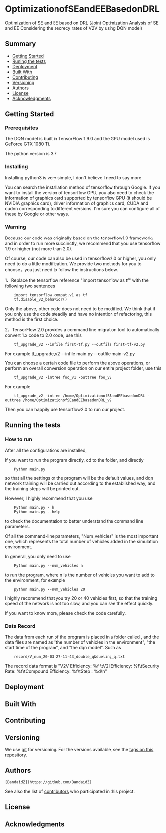 # OptimizationofSEandEEBasedonDRL
Optimization of SE and EE based on DRL
(Joint Optimization Analysis of SE and EE Considering the secrecy rates of V2V by using DQN model)
## Summary

  - [Getting Started](#getting-started)
  - [Runing the tests](#running-the-tests)
  - [Deployment](#deployment)
  - [Built With](#built-with)
  - [Contributing](#contributing)
  - [Versioning](#versioning)
  - [Authors](#authors)
  - [License](#license)
  - [Acknowledgments](#acknowledgments)

## Getting Started


### Prerequisites

The DQN model is built in TensorFlow 1.9.0 and the GPU model used is GeForce GTX 1080 Ti. 

The python version is 3.7

### Installing

Installing python3 is very simple, I don't believe I need to say more

You can search the installation method of tensorflow through Google. 
If you want to install the version of tensorflow GPU, you also need to check the information of graphics card supported by tensorflow GPU (it should be NVIDIA graphics card), driver information of graphics card, CUDA and cudnn corresponding to different versions. I'm sure you can configure all of these by Google or other ways.

### Warning

Because our code was originally based on the tensorflow1.9 framework，and in order to run more succinctly, we recommend that you use tensorflow 1.9 or higher (not more than 2.0).

Of course, our code can also be used in tensorflow2.0 or higher, you only need to do a little modification.
We provide two methods for you to choose，you just need to follow the instructions below.

1、Replace the tensorflow reference "import tensorflow as tf" with the following two sentences

		import tensorflow.compat.v1 as tf
		tf.disable_v2_behavior()

Only the above, other code does not need to be modified. We think that if you only use the code steadily and have no intention of refactoring, this method is the first choice.

2、TensorFlow 2.0 provides a command line migration tool to automatically convert 1.x code to 2.0 code, use this

		tf_upgrade_v2 --infile first-tf.py --outfile first-tf-v2.py

For example
		tf_upgrade_v2 --infile main.py --outfile main-v2.py

You can choose a certain code file to perform the above operations, or perform an overall conversion operation on our entire project folder, use this

		tf_upgrade_v2 -intree foo_v1 -outtree foo_v2
For example
		
		tf_upgrade_v2 -intree /home/OptimizationofSEandEEbasedonDRL -outtree /home/OptimizationofSEandEEbasedonDRL_v2

Then you can happily use tensorflow2.0 to run our project.

## Running the tests


### How to run

After all the configurations are installed,

If you want to run the program directly, cd to the <OptimizationofSEandEEbasedonDRL> folder, and directly 

		Python main.py

so that all the settings of the program will be the default values, and dqn network training will be carried out according to the established way, and the training steps will be printed out.

However, I highly recommend that you use 

		Python main.py - h 
		Python main.py --help

to check the documentation to better understand the command line parameters.

Of all the command-line parameters, "Num_vehicles" is the most important one, which represents the total number of vehicles added in the simulation environment.

In general, you only need to use 

		Python main.py --num_vehicles n 

to run the program, where n is the number of vehicles you want to add to the environment, for example

		python main.py --num_vehicles 20

I highly recommend that you try 20 or 40 vehicles first, so that the training speed of the network is not too slow, and you can see the effect quickly.

If you want to know more, please check the code carefully.

### Data Record

The data from each run of the program is placed in a folder called <record>, and the data files are named as "the number of vehicles in the environment", "the start time of the program", and "the dqn model". Such as

		record/V_num_20-03-27-11-43_double_q&dueling_q.txt

The record data format is "V2V Efficiency: %f \tV2I Efficiency: %f\tSecurity Rate: %f\tCompound Efficiency: %f\tStep : %d\n"

## Deployment


## Built With


## Contributing


## Versioning

We use [git](https://git-scm.com/) for versioning. For the versions
available, see the [tags on this
repository](https://github.com/BandaidZ/OptimizationofSEandEEBasedonDRL).

## Authors

    [BandaidZ](https://github.com/BandaidZ)

See also the list of
[contributors](https://github.com/BandaidZ/OptimizationofSEandEEBasedonDRL/contributors)
who participated in this project.

## License


## Acknowledgments

  
